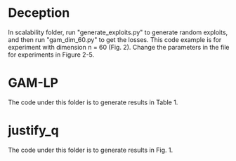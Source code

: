 # Deception

In scalability folder, run "generate_exploits.py" to generate random exploits, and then run "gam_dim_60.py" to get the losses. This code example is for experiment with dimension n = 60 (Fig. 2). Change the parameters in the file for experiments in Figure 2-5.

# GAM-LP

The code under this folder is to generate results in Table 1.

# justify_q

The code under this folder is to generate results in Fig. 1.
